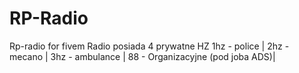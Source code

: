 # RP-Radio
Rp-radio for fivem 
Radio posiada 4 prywatne HZ
1hz - police | 2hz - mecano | 3hz - ambulance | 88 - Organizacyjne (pod joba ADS)| 
